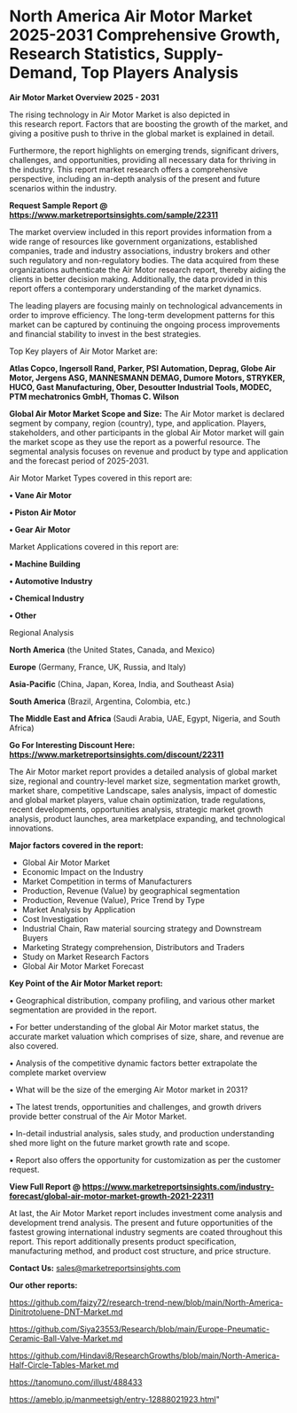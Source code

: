 # North America Air Motor Market 2025-2031 Comprehensive Growth, Research Statistics, Supply-Demand,  Top Players Analysis

<Strong> Air Motor Market Overview 2025 - 2031</strong>

The rising technology in Air Motor Market is also depicted in this research report. Factors that are boosting the growth of the market, and giving a positive push to thrive in the global market is explained in detail.

Furthermore, the report highlights on emerging trends, significant drivers, challenges, and opportunities, providing all necessary data for thriving in the industry. This report market research offers a comprehensive perspective, including an in-depth analysis of the present and future scenarios within the industry.

<strong>Request Sample Report @ <a href=https://www.marketreportsinsights.com/sample/22311>https://www.marketreportsinsights.com/sample/22311</a></strong>

The market overview included in this report provides information from a wide range of resources like government organizations, established companies, trade and industry associations, industry brokers and other such regulatory and non-regulatory bodies. The data acquired from these organizations authenticate the Air Motor research report, thereby aiding the clients in better decision making. Additionally, the data provided in this report offers a contemporary understanding of the market dynamics.

The leading players are focusing mainly on technological advancements in order to improve efficiency. The long-term development patterns for this market can be captured by continuing the ongoing process improvements and financial stability to invest in the best strategies.

Top Key players of Air Motor Market are:

<strong>Atlas Copco, Ingersoll Rand, Parker, PSI Automation, Deprag, Globe Air Motor, Jergens ASG, MANNESMANN DEMAG, Dumore Motors, STRYKER, HUCO, Gast Manufacturing, Ober, Desoutter Industrial Tools, MODEC, PTM mechatronics GmbH, Thomas C. Wilson</strong>

<strong><b>Global Air Motor Market Scope and Size:</b></strong>
The Air Motor market is declared segment by company, region (country), type, and application. Players, stakeholders, and other participants in the global Air Motor market will gain the market scope as they use the report as a powerful resource. The segmental analysis focuses on revenue and product by type and application and the forecast period of 2025-2031.

Air Motor Market Types covered in this report are:

<strong>• Vane Air Motor

• Piston Air Motor

• Gear Air Motor</strong>

Market Applications covered in this report are:

<strong>• Machine Building

• Automotive Industry

• Chemical Industry

• Other</strong> 

Regional Analysis

<strong>North America</strong> (the United States, Canada, and Mexico)

<strong>Europe</strong> (Germany, France, UK, Russia, and Italy)

<strong>Asia-Pacific</strong> (China, Japan, Korea, India, and Southeast Asia)

<strong>South America</strong> (Brazil, Argentina, Colombia, etc.)

<strong>The Middle East and Africa</strong> (Saudi Arabia, UAE, Egypt, Nigeria, and South Africa)

<strong>Go For Interesting Discount Here: <a href=https://www.marketreportsinsights.com/discount/22311>https://www.marketreportsinsights.com/discount/22311</a></strong>

The Air Motor market report provides a detailed analysis of global market size, regional and country-level market size, segmentation market growth, market share, competitive Landscape, sales analysis, impact of domestic and global market players, value chain optimization, trade regulations, recent developments, opportunities analysis, strategic market growth analysis, product launches, area marketplace expanding, and technological innovations.

<strong><b>Major factors covered in the report:</b></strong>
<ul>
  <li>Global Air Motor Market </li>
  <li>Economic Impact on the Industry</li>
  <li>Market Competition in terms of Manufacturers</li>
  <li>Production, Revenue (Value) by geographical segmentation</li>
  <li>Production, Revenue (Value), Price Trend by Type</li>
  <li>Market Analysis by Application</li>
  <li>Cost Investigation</li>
  <li>Industrial Chain, Raw material sourcing strategy and Downstream Buyers</li>
  <li>Marketing Strategy comprehension, Distributors and Traders</li>
  <li>Study on Market Research Factors</li>
  <li>Global Air Motor Market Forecast</li>
</ul>

<strong><b>Key Point of the Air Motor Market report:</b></strong>

• Geographical distribution, company profiling, and various other market segmentation are provided in the report.

• For better understanding of the global Air Motor market status, the accurate market valuation which comprises of size, share, and revenue are also covered.

• Analysis of the competitive dynamic factors better extrapolate the complete market overview

• What will be the size of the emerging Air Motor market in 2031?

• The latest trends, opportunities and challenges, and growth drivers provide better construal of the Air Motor Market.

• In-detail industrial analysis, sales study, and production understanding shed more light on the future market growth rate and scope.

• Report also offers the opportunity for customization as per the customer request.

<strong><b>View Full Report @ <a href=https://www.marketreportsinsights.com/industry-forecast/global-air-motor-market-growth-2021-22311>https://www.marketreportsinsights.com/industry-forecast/global-air-motor-market-growth-2021-22311</a></b></strong>


At last, the Air Motor Market report includes investment come analysis and development trend analysis. The present and future opportunities of the fastest growing international industry segments are coated throughout this report. This report additionally presents product specification, manufacturing method, and product cost structure, and price structure.

<strong>Contact Us:</strong>
sales@marketreportsinsights.com

<strong>Our other reports:</strong>

<a href=https://github.com/faizy72/research-trend-new/blob/main/North-America-Dinitrotoluene-DNT-Market.md>https://github.com/faizy72/research-trend-new/blob/main/North-America-Dinitrotoluene-DNT-Market.md</a>

<a href=https://github.com/Siya23553/Research/blob/main/Europe-Pneumatic-Ceramic-Ball-Valve-Market.md>https://github.com/Siya23553/Research/blob/main/Europe-Pneumatic-Ceramic-Ball-Valve-Market.md</a>

<a href=https://github.com/Hindavi8/ResearchGrowths/blob/main/North-America-Half-Circle-Tables-Market.md>https://github.com/Hindavi8/ResearchGrowths/blob/main/North-America-Half-Circle-Tables-Market.md</a>

<a href=https://tanomuno.com/illust/488433>https://tanomuno.com/illust/488433</a>

<a href=https://ameblo.jp/manmeetsigh/entry-12888021923.html>https://ameblo.jp/manmeetsigh/entry-12888021923.html</a>"
